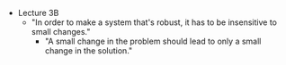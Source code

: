 * Lecture 3B
    * "In order to make a system that's robust, it has to be insensitive to small changes."
        * "A small change in the problem should lead to only a small change in the solution."

